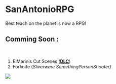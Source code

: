 # SanAntonioRPG
Best teach on the planet is now a RPG!

<html>
<head>
	<title>San Antonio</title>
</head>
<body>
<h2>Comming Soon :</h2>

<p>&nbsp;</p>

<ol>
	<li>ElMarinis Cut Scenes (<u><strong>DLC</strong></u>)</li>
	<li>Forknife (<em>Sliverware SomethingPersonShooter)</em></li>
</ol>

![](https://geps.dev/progress/10?dangerColor=800000&warningColor=ff9900&successColor=006600)


</body>
</html>

